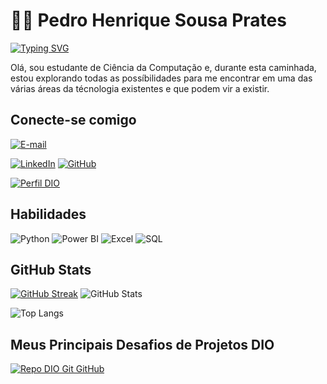 # 👋🏽 Pedro Henrique Sousa Prates

[![Typing SVG](https://readme-typing-svg.herokuapp.com/?color=fff&size=30&center=true&vCenter=true&width=1000&lines=Bem+vindo+ao+meu+perfil+do+GitHub!+:%29)](https://git.io/typing-svg)

Olá, sou estudante de Ciência da Computação e, durante esta caminhada, estou explorando todas as possíbilidades para me encontrar em uma das várias áreas da técnologia existentes e que podem vir a existir.

## Conecte-se comigo

[![E-mail](https://img.shields.io/badge/-pedro.prates.dev@gmail.com-000?style=for-the-badge&logo=microsoft-outlook&logoColor=E94D5F)](mailto:pedro.prates.dev@gmail.com)

[![LinkedIn](https://img.shields.io/badge/pedro_prates-000?style=for-the-badge&logo=linkedin&logoColor=0E76A8)](https://www.linkedin.com/in/pedro-prates) [![GitHub](https://img.shields.io/badge/Pedro_Prates-000?style=for-the-badge&logo=github&logoColor=white)](+https://github.com/Pedro-Prates)

[![Perfil DIO](https://img.shields.io/badge/-Meu%20Perfil%20na%20DIO-30A3DC?style=for-the-badge)](https://www.dio.me/users/Prates)

## Habilidades

![Python](https://img.shields.io/badge/Python-000?style=for-the-badge&logo=python)
![Power BI](https://img.shields.io/badge/Power%20BI-000?style=for-the-badge&logo=power-bi&logoColor=F2C811)
![Excel](https://img.shields.io/badge/Excel-000?style=for-the-badge&logo=microsoft-excel&logoColor=217346)
![SQL](https://img.shields.io/badge/SQL-000?style=for-the-badge&logo=mysql&logoColor=FFF)

## GitHub Stats

[![GitHub Streak](https://streak-stats.demolab.com?user=Pedro-Prates&theme=dark&date_format=M%20j%5B%2C%20Y%5D&background=000000&border=32CD32&ring=E50000&fire=FF0000&currStreakLabel=B23636)](https://git.io/streak-stats)  ![GitHub Stats](https://github-readme-stats.vercel.app/api?username=Pedro-Prates&theme=transparent&bg_color=000&border_color=32CD32&show_icons=true&icon_color=32CD32&title_color=B22222&text_color=FFF) 

![Top Langs](https://github-readme-stats-git-masterrstaa-rickstaa.vercel.app/api/top-langs/?username=Pedro-Prates&layout=compact&bg_color=000&border_color=32CD32&title_color=B22222&text_color=FFF)

## Meus Principais Desafios de Projetos DIO

[![Repo DIO Git GitHub](https://github-readme-stats.vercel.app/api/pin/?username=Pedro-Prates&repo=Sistema_Bancario_PythonDeveloper&bg_color=000&border_color=32CD32&show_icons=true&icon_color=30A3DC&title_color=B22222&text_color=FFF)](https://github.com/Pedro-Prates/Sistema_Bancario_PythonDeveloper.git)
